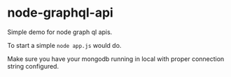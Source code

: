# node-graphql-api


Simple demo for node graph ql apis.


To start a simple `node app.js` would do.

Make sure you have your mongodb running in local with proper connection string configured.
